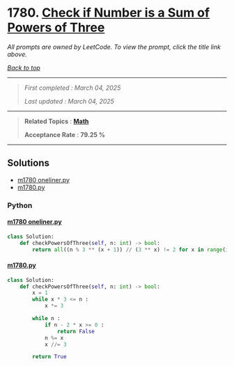 # 1780. [Check if Number is a Sum of Powers of Three](<https://leetcode.com/problems/check-if-number-is-a-sum-of-powers-of-three>)

*All prompts are owned by LeetCode. To view the prompt, click the title link above.*

*[Back to top](<../README.md>)*

------

> *First completed : March 04, 2025*
>
> *Last updated : March 04, 2025*

------

> **Related Topics** : **[Math](<by_topic/Math.md>)**
>
> **Acceptance Rate** : **79.25 %**

------

## Solutions

- [m1780 oneliner.py](<../my-submissions/m1780 oneliner.py>)
- [m1780.py](<../my-submissions/m1780.py>)
### Python
#### [m1780 oneliner.py](<../my-submissions/m1780 oneliner.py>)
```Python
class Solution:
    def checkPowersOfThree(self, n: int) -> bool:
        return all((n % 3 ** (x + 1)) // (3 ** x) != 2 for x in range(int(n ** (1 / 3)), -1, -1))
```

#### [m1780.py](<../my-submissions/m1780.py>)
```Python
class Solution:
    def checkPowersOfThree(self, n: int) -> bool:
        x = 1
        while x * 3 <= n :
            x *= 3

        while n :
            if n - 2 * x >= 0 :
                return False
            n %= x
            x //= 3

        return True
```

